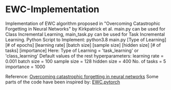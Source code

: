# EWC-Implementation
Implementation of EWC algorithm proposed in "Overcoming Catastrophic Forgetting in Neural Networks" by Kirkpatrick et al.
main.py can be used for Class Incremental Learning, main_task.py can be used for Task Incremental Learning.
Python Script to Implement: python3.8 main.py [Type of Learning] [# of epochs] [learning rate] [batch size] [sample size] [hidden size] [# of tasks] [importance]
Here:
Type of Learning = 'task_learning' or 'class_learning'
Default values of the rest hyperparameters:
learning rate = 0.001
batch size = 100
sample size = 128
hidden size = 400
No. of tasks = 5
importance = 1000

Reference: [Overcoming catastrophic forgetting in neural networks](https://arxiv.org/abs/1612.00796)
Some parts of the code have been inspired by: [EWC.pytorch](https://github.com/moskomule/ewc.pytorch#ewcpytorch)
